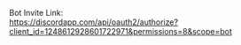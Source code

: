 Bot Invite Link:<br>
https://discordapp.com/api/oauth2/authorize?client_id=1248612928601722971&permissions=8&scope=bot
